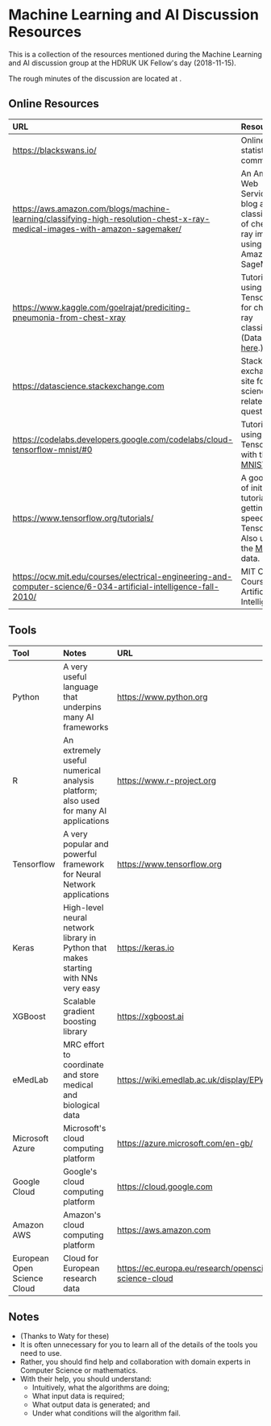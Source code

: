 # Machine Learning and AI Discussion Resources

This is a collection of the resources mentioned during the Machine Learning and AI discussion group at the HDRUK UK Fellow's day (2018-11-15).

The rough minutes of the discussion are located at []().

## Online Resources

URL | Resource
:---|:--------
<https://blackswans.io/> | Online statistics community
<https://aws.amazon.com/blogs/machine-learning/classifying-high-resolution-chest-x-ray-medical-images-with-amazon-sagemaker/> | An Amazon Web Services blog about classification of chest x-ray images using Amazon SageMaker
<https://www.kaggle.com/goelrajat/prediciting-pneumonia-from-chest-xray> | Tutorial on using TensorFlow for chest x-ray classification (Data are [here](https://www.kaggle.com/paultimothymooney/chest-xray-pneumonia).)
<https://datascience.stackexchange.com> | Stack exchange site for data science-related questions.
<https://codelabs.developers.google.com/codelabs/cloud-tensorflow-mnist/#0> | Tutorial on using TensorFLow with the [MNIST](http://yann.lecun.com/exdb/mnist/) data.
<https://www.tensorflow.org/tutorials/> | A good set of initial tutorials for getting up to speed with TensorFlow. Also uses the [MNIST](http://yann.lecun.com/exdb/mnist/) data.
<https://ocw.mit.edu/courses/electrical-engineering-and-computer-science/6-034-artificial-intelligence-fall-2010/> | MIT Open Course on Artificial Intelligence.

## Tools

Tool | Notes | URL
:----|:------|:---
Python | A very useful language that underpins many AI frameworks | <https://www.python.org>
R | An extremely useful numerical analysis platform; also used for many AI applications | <https://www.r-project.org>
Tensorflow | A very popular and powerful framework for Neural Network applications | <https://www.tensorflow.org>
Keras | High-level neural network library in Python that makes starting with NNs very easy | <https://keras.io>
XGBoost | Scalable gradient boosting library | <https://xgboost.ai>
eMedLab | MRC effort to coordinate and store medical and biological data | <https://wiki.emedlab.ac.uk/display/EPW/Welcome+to+MRC+eMedLab>
Microsoft Azure | Microsoft's cloud computing platform | <https://azure.microsoft.com/en-gb/>
Google Cloud | Google's cloud computing platform | <https://cloud.google.com>
Amazon AWS | Amazon's cloud computing platform | <https://aws.amazon.com>
European Open Science Cloud | Cloud for European research data | <https://ec.europa.eu/research/openscience/index.cfm?pg=open-science-cloud>

## Notes

* (Thanks to Waty for these)
* It is often unnecessary for you to learn all of the details of the tools you need to use.
* Rather, you should find help and collaboration with domain experts in Computer Science or mathematics.
* With their help, you should understand:
  * Intuitively, what the algorithms are doing;
  * What input data is required;
  * What output data is generated; and
  * Under what conditions will the algorithm fail.